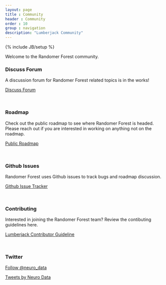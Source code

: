 ```yaml
---
layout: page
title : Community
header : Community
order : 10
group : navigation
description: "Lumberjack Community"
---
```


{% include JB/setup %}
<div class = "left_comm">
Welcome to the Randomer Forest community.

<br>


### Discuss Forum

A discussion forum for Randomer Forest related topics is in the works!

<a href="discuss.html" class="link-btn">Discuss Forum</a>

<br>

### Roadmap

Check out the public roadmap to see where Randomer Forest is headed. Please reach out if you are interested in working on anything not on the roadmap. 

<a href="https://github.com/neurodata/lumberjack/projects/3" class="link-btn">Public Roadmap</a>

<br>


### Github Issues
Randomer Forest uses Github issues to track bugs and roadmap discussion.

<a href="https://github.com/neurodata/lumberjack/issues" class="link-btn">Github Issue Tracker</a>

<br>


### Contributing
Interested in joining the Randomer Forest team? Review the contibuting guidelines here. 

<a href="https://github.com/neurodata/lumberjack/blob/staging/CONTRIBUTING.md" class="link-btn">Lumberjack Contributor Guideline</a>

<br>
</div>
<div class = "right_comm">

### Twitter

<a href="https://twitter.com/neuro_data" class="twitter-follow-button" data-show-count="false">Follow @neuro_data</a><script async src="https://platform.twitter.com/widgets.js" charset="utf-8"></script>

<a class="twitter-timeline" width="500" height="700" href="https://twitter.com/neuro_data">Tweets by Neuro Data</a> <script async src="https://platform.twitter.com/widgets.js" charset="utf-8"></script>

</div>
